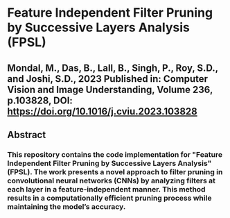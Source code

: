# Feature Independent Filter Pruning by Successive Layers Analysis (FPSL)
## Mondal, M., Das, B., Lall, B., Singh, P., Roy, S.D., and Joshi, S.D., 2023 Published in: Computer Vision and Image Understanding, Volume 236, p.103828, DOI: https://doi.org/10.1016/j.cviu.2023.103828

##  Abstract
### This repository contains the code implementation for "Feature Independent Filter Pruning by Successive Layers Analysis" (FPSL). The work presents a novel approach to filter pruning in convolutional neural networks (CNNs) by analyzing filters at each layer in a feature-independent manner. This method results in a computationally efficient pruning process while maintaining the model’s accuracy.

